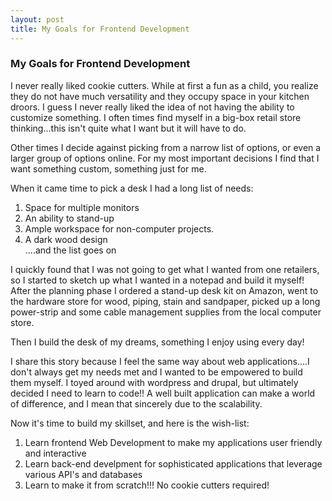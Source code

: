 ```yaml
---
layout: post
title: My Goals for Frontend Development
---
```


<h3>My Goals for Frontend Development</h3>

I never really liked cookie cutters.  While at first a fun as a child, you realize they do not have much versatility and they occupy space in your kitchen droors.  I guess I never really liked the idea of not having the ability to customize something.  I often times find myself in a big-box retail store thinking...this isn't quite what I want but it will have to do.

Other times I decide against picking from a narrow list of options, or even a larger group of options online.  For my most important decisions I find that I want something custom, something just for me.

When it came time to pick a desk I had a long list of needs:
1.  Space for multiple monitors
2.  An ability to stand-up
3.  Ample workspace for non-computer projects.
4.  A dark wood design<br>
....and the list goes on

I quickly found that I was not going to get what I wanted from one retailers, so I started to sketch up what I wanted in a notepad and build it myself!  After the planning phase I ordered a stand-up desk kit on Amazon, went to the hardware store for wood, piping, stain and sandpaper, picked up a long power-strip and some cable management supplies from the local computer store.

Then I build the desk of my dreams, something I enjoy using every day!

I share this story because I feel the same way about web applications....I don't always get my needs met and I wanted to be empowered to build them myself.  I toyed around with wordpress and drupal, but ultimately decided I need to learn to code!!  A well built application can make a world of difference, and I mean that sincerely due to the scalability.

Now it's time to build my skillset, and here is the wish-list:
1.  Learn frontend Web Development to make my applications user friendly and interactive
2.  Learn back-end develpment for sophisticated applications that leverage various API's and databases
3.  Learn to make it from scratch!!!  No cookie cutters required!